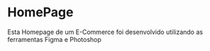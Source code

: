 # HomePage
Esta Homepage de um E-Commerce foi desenvolvido utilizando as ferramentas Figma e Photoshop
